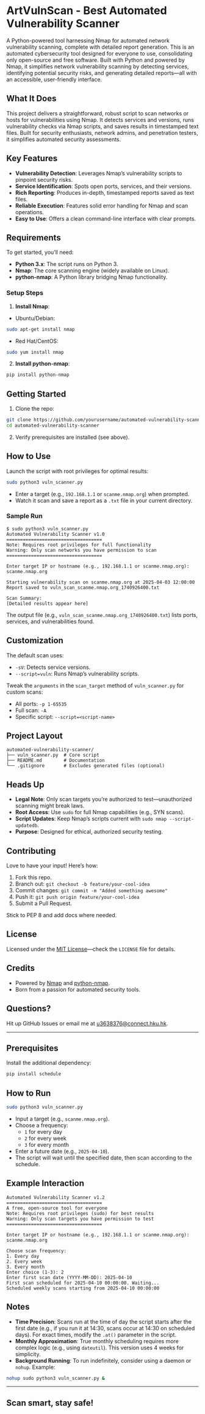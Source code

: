 # ArtVulnScan - Best Automated Vulnerability Scanner


A Python-powered tool harnessing Nmap for automated network vulnerability scanning, complete with detailed report generation.
This is an automated cybersecurity tool designed for everyone to use, consolidating only open-source and free software. Built with Python and powered by Nmap, it simplifies network vulnerability scanning by detecting services, identifying potential security risks, and generating detailed reports—all with an accessible, user-friendly interface.

## What It Does

This project delivers a straightforward, robust script to scan networks or hosts for vulnerabilities using Nmap. It detects services and versions, runs vulnerability checks via Nmap scripts, and saves results in timestamped text files. Built for security enthusiasts, network admins, and penetration testers, it simplifies automated security assessments.

## Key Features

- **Vulnerability Detection**: Leverages Nmap’s vulnerability scripts to pinpoint security risks.
- **Service Identification**: Spots open ports, services, and their versions.
- **Rich Reporting**: Produces in-depth, timestamped reports saved as text files.
- **Reliable Execution**: Features solid error handling for Nmap and scan operations.
- **Easy to Use**: Offers a clean command-line interface with clear prompts.

## Requirements

To get started, you’ll need:

- **Python 3.x**: The script runs on Python 3.
- **Nmap**: The core scanning engine (widely available on Linux).
- **python-nmap**: A Python library bridging Nmap functionality.

### Setup Steps

1. **Install Nmap**:
- Ubuntu/Debian:
```bash
sudo apt-get install nmap
```
- Red Hat/CentOS:
```bash
sudo yum install nmap
```

2. **Install python-nmap**:
```bash
pip install python-nmap
```

## Getting Started

1. Clone the repo:
```bash
git clone https://github.com/yourusername/automated-vulnerability-scanner.git
cd automated-vulnerability-scanner
```

2. Verify prerequisites are installed (see above).

## How to Use

Launch the script with root privileges for optimal results:

```bash
sudo python3 vuln_scanner.py
```

- Enter a target (e.g., `192.168.1.1` or `scanme.nmap.org`) when prompted.
- Watch it scan and save a report as a `.txt` file in your current directory.

### Sample Run
```
$ sudo python3 vuln_scanner.py
Automated Vulnerability Scanner v1.0
===================================
Note: Requires root privileges for full functionality
Warning: Only scan networks you have permission to scan
===================================

Enter target IP or hostname (e.g., 192.168.1.1 or scanme.nmap.org): scanme.nmap.org

Starting vulnerability scan on scanme.nmap.org at 2025-04-03 12:00:00
Report saved to vuln_scan_scanme.nmap.org_1740926400.txt

Scan Summary:
[Detailed results appear here]
```

The output file (e.g., `vuln_scan_scanme.nmap.org_1740926400.txt`) lists ports, services, and vulnerabilities found.

## Customization

The default scan uses:
- `-sV`: Detects service versions.
- `--script=vuln`: Runs Nmap’s vulnerability scripts.

Tweak the `arguments` in the `scan_target` method of `vuln_scanner.py` for custom scans:
- All ports: `-p 1-65535`
- Full scan: `-A`
- Specific script: `--script=<script-name>`

## Project Layout

```
automated-vulnerability-scanner/
├── vuln_scanner.py  # Core script
├── README.md        # Documentation
└── .gitignore       # Excludes generated files (optional)
```

## Heads Up

- **Legal Note**: Only scan targets you’re authorized to test—unauthorized scanning might break laws.
- **Root Access**: Use `sudo` for full Nmap capabilities (e.g., SYN scans).
- **Script Updates**: Keep Nmap’s scripts current with `sudo nmap --script-updatedb`.
- **Purpose**: Designed for ethical, authorized security testing.

## Contributing

Love to have your input! Here’s how:
1. Fork this repo.
2. Branch out: `git checkout -b feature/your-cool-idea`
3. Commit changes: `git commit -m "Added something awesome"`
4. Push it: `git push origin feature/your-cool-idea`
5. Submit a Pull Request.

Stick to PEP 8 and add docs where needed.

## License

Licensed under the [MIT License](LICENSE)—check the `LICENSE` file for details.

## Credits

- Powered by [Nmap](https://nmap.org/) and [python-nmap](https://pypi.org/project/python-nmap/).
- Born from a passion for automated security tools.

## Questions?

Hit up GitHub Issues or email me at [u3638376@connect.hku.hk](mailto:u3638376@connect.hku.hk).

---

## Prerequisites

Install the additional dependency:

```bash
pip install schedule
```

## How to Run

```bash
sudo python3 vuln_scanner.py
```

- Input a target (e.g., `scanme.nmap.org`).
- Choose a frequency:
  - `1` for every day
  - `2` for every week
  - `3` for every month
- Enter a future date (e.g., `2025-04-10`).
- The script will wait until the specified date, then scan according to the schedule.

## Example Interaction

```
Automated Vulnerability Scanner v1.2
===================================
A free, open-source tool for everyone
Note: Requires root privileges (sudo) for best results
Warning: Only scan targets you have permission to test
===================================

Enter target IP or hostname (e.g., 192.168.1.1 or scanme.nmap.org): scanme.nmap.org

Choose scan frequency:
1. Every day
2. Every week
3. Every month
Enter choice (1-3): 2
Enter first scan date (YYYY-MM-DD): 2025-04-10
First scan scheduled for 2025-04-10 00:00:00. Waiting...
Scheduled weekly scans starting from 2025-04-10 00:00:00
```

## Notes

- **Time Precision**: Scans run at the time of day the script starts after the first date (e.g., if you run it at 14:30, scans occur at 14:30 on scheduled days). For exact times, modify the `.at()` parameter in the script.
- **Monthly Approximation**: True monthly scheduling requires more complex logic (e.g., using `dateutil`). This version uses 4 weeks for simplicity.
- **Background Running**: To run indefinitely, consider using a daemon or `nohup`. Example:
```bash
nohup sudo python3 vuln_scanner.py &
```

---
Scan smart, stay safe!
---
